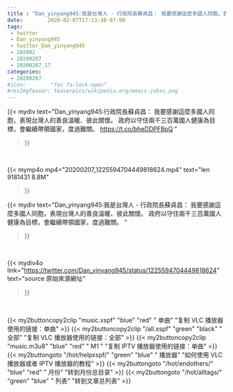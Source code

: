 ```yaml
---
title : "Dan_yinyang945:我是台灣人 - 行政院長蘇貞昌： 我要感謝這麼多國人同胞，表現台灣人的善良溫暖、彼此關懷。 政府以守住兩千三百萬國人健康為目標，會繼續帶領國家，度過難關。 "
date:        2020-02-07T17:13:48-07:00
tags:
 - twitter
 - Dan_yinyang945
 - twitter_Dan_yinyang945
 - 202002
 - 20200207
 - 20200207_17
categories:
 - 20200207
#icon:        "fas fa-lock-open"
#resImgTeaser: teaserpics/wikipedia.org/emacs-jokes.png
---
```


{{< mydiv text="Dan_yinyang945:行政院長蘇貞昌： 我要感謝這麼多國人同胞，表現台灣人的善良溫暖、彼此關懷。 政府以守住兩千三百萬國人健康為目標，會繼續帶領國家，度過難關。 https://t.co/bheDDPF8pQ "
>}}
<br>


{{< mymp4o mp4="20200207_1225594704449818624.mp4"
text="len 9181431    8.8M"
>}}


{{< mydiv text="Dan_yinyang945:我是台灣人 - 行政院長蘇貞昌： 我要感謝這麼多國人同胞，表現台灣人的善良溫暖、彼此關懷。 政府以守住兩千三百萬國人健康為目標，會繼續帶領國家，度過難關。 "
>}}
<br>

{{< mydiv4o link="https://twitter.com/Dan_yinyang945/status/1225594704449818624"
text="source 原始來源網址"
>}}


<br>





{{< my2buttoncopy2clip "music.xspf"        "blue"   "red"    " 单曲"  "复制 VLC 播放器使用的链接：单曲" >}} {{< my2buttoncopy2clip "/all.xspf"         "green"  "black"  " 全部"  "复制 VLC 播放器使用的链接：全部" >}} {{< my2buttoncopy2clip "music.m3u8"        "blue"   "red"    " M1 "    "复制 IPTV 播放器使用的链接：单曲" >}} {{< my2buttongoto      "/hot/helpxspf/"    "green"  "blue"   " 播放器" "如何使用 VLC 播放器或者 IPTV 播放器的教程" >}} {{< my2buttongoto      "/hot/endothers/"   "blue"   "red"    " 月份"   "转到月份总目录" >}} {{< my2buttongoto      "/hot/alltags/"     "green"  "blue"   " 列表"   "转到文章总列表" >}} 
